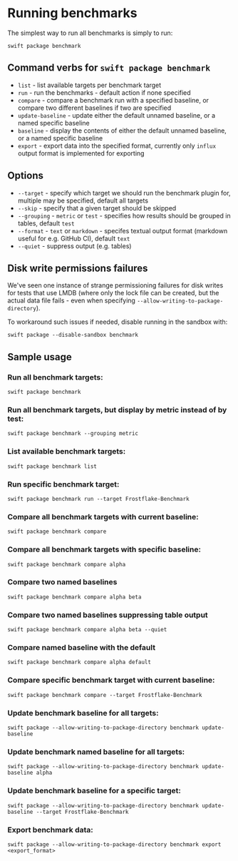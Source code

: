 #  Running benchmarks

The simplest way to run all benchmarks is simply to run:

```
swift package benchmark
```

## Command verbs for `swift package benchmark`

* `list` - list available targets per benchmark target
* `run` - run the benchmarks - default action if none specified
* `compare` - compare a benchmark run with a specified baseline, or compare two different baselines if two are specified
* `update-baseline` - update either the default unnamed baseline, or a named specific baseline
* `baseline` - display the contents of either the default unnamed baseline, or a named specific baseline
* `export` - export data into the specified format, currently only `influx` output format is implemented for exporting

## Options 

* `--target` - specify which target we should run the benchmark plugin for, multiple may be specified, default all targets
* `--skip` - specify that a given target should be skipped
* `--grouping` - `metric` or `test` - specifies how results should be grouped in tables, default `test`
* `--format` - `text` or `markdown` - specifes textual output format (markdown useful for e.g. GitHub CI), default `text`
* `--quiet` - suppress output (e.g. tables)

## Disk write permissions failures
We've seen one instance of strange permissioning failures for disk writes for tests that use LMDB (where only the lock file can be created, but the actual data file fails - even when specifying `--allow-writing-to-package-directory`).

To workaround such issues if needed, disable running in the sandbox with:

```
swift package --disable-sandbox benchmark
```

## Sample usage

### Run all benchmark targets:
```
swift package benchmark
```

### Run all benchmark targets, but display by metric instead of by test:
```
swift package benchmark --grouping metric
```

### List available benchmark targets:
```
swift package benchmark list
```

### Run specific benchmark target:
```
swift package benchmark run --target Frostflake-Benchmark
```

### Compare all benchmark targets with current baseline:
```
swift package benchmark compare
```

### Compare all benchmark targets with specific baseline:
```
swift package benchmark compare alpha
```

### Compare two named baselines
```
swift package benchmark compare alpha beta
```

### Compare two named baselines suppressing table output
```
swift package benchmark compare alpha beta --quiet
```

### Compare named baseline with the default
```
swift package benchmark compare alpha default
```

### Compare specific benchmark target with current baseline:
```
swift package benchmark compare --target Frostflake-Benchmark
```

### Update benchmark baseline for all targets:
```
swift package --allow-writing-to-package-directory benchmark update-baseline
```

### Update benchmark named baseline for all targets:
```
swift package --allow-writing-to-package-directory benchmark update-baseline alpha
```

### Update benchmark baseline for a specific target:
```
swift package --allow-writing-to-package-directory benchmark update-baseline --target Frostflake-Benchmark
```

### Export benchmark data:
```
swift package --allow-writing-to-package-directory benchmark export <export_format>
```
